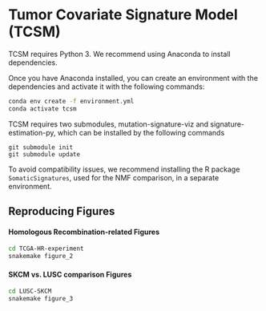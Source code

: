 # Tumor Covariate Signature Model (TCSM)

TCSM requires Python 3. We recommend using Anaconda to install dependencies.

Once you have Anaconda installed, you can create an environment with the dependencies and activate it with the following commands:
```bash
conda env create -f environment.yml
conda activate tcsm
```

TCSM requires two submodules, mutation-signature-viz and signature-estimation-py, which can be installed by the following commands
```
git submodule init
git submodule update
```

To avoid compatibility issues, we recommend installing the R package `SomaticSignatures`, used for the NMF comparison, in a separate environment.

## Reproducing Figures

#### Homologous Recombination-related Figures

```bash
cd TCGA-HR-experiment
snakemake figure_2
```

#### SKCM vs. LUSC comparison Figures

```bash
cd LUSC-SKCM
snakemake figure_3
```
